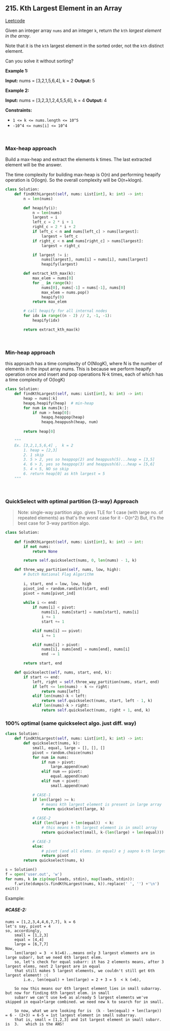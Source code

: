 ## 215. Kth Largest Element in an Array
[Leetcode](https://leetcode.com/problems/kth-largest-element-in-an-array/description/)

Given an integer array  `nums`  and an integer  `k`, return  _the_  `kth`  _largest element in the array_.

Note that it is the  `kth`  largest element in the sorted order, not the  `kth`  distinct element.

Can you solve it without sorting?

**Example 1:**

**Input:** nums = [3,2,1,5,6,4], k = 2
**Output:** 5

**Example 2:**

**Input:** nums = [3,2,3,1,2,4,5,5,6], k = 4
**Output:** 4

**Constraints:**

-   `1 <= k <= nums.length <= 10^5`
-   `-10^4 <= nums[i] <= 10^4`

<br/>

### Max-heap approach
Build a max-heap and extract the elements k times. The last extracted element will be the answer.

The time complexity for building max-heap is O(n) and performing heapify operation is O(logn). So the overall complexity will be O(n+klogn).
```python
class Solution:
    def findKthLargest(self, nums: List[int], k: int) -> int:
        n = len(nums)

        def heapify(i):
            n = len(nums)
            largest = i
            left_c = 2 * i + 1
            right_c = 2 * i + 2
            if left_c < n and nums[left_c] > nums[largest]:
                largest = left_c
            if right_c < n and nums[right_c] > nums[largest]:
                largest = right_c

            if largest != i:
                nums[largest], nums[i] = nums[i], nums[largest]
                heapify(largest)

        def extract_kth_max(k):
            max_elem = nums[0]
            for _ in range(k):
                nums[0], nums[-1] = nums[-1], nums[0]
                max_elem = nums.pop()
                heapify(0)
            return max_elem

        # call heapify for all internal nodes
        for idx in range((n - 2) // 2, -1, -1):
            heapify(idx)

        return extract_kth_max(k)
```
<br/>

### Min-heap approach
this approach has a time complexity of O(NlogK), where N is the number of elements in the input array nums. This is because we perform heapify operation once and insert and pop operations N-k times, each of which has a time complexity of O(logK)

```python
class Solution:
    def findKthLargest(self, nums: List[int], k: int) -> int:
        heap = nums[:k]
        heapq.heapify(heap)  # min-heap
        for num in nums[k:]:
            if num > heap[0]:
                heapq.heappop(heap)
                heapq.heappush(heap, num)
        
        return heap[0]

    """
    Ex. [3,2,1,5,6,4] ,  k = 2
        1. heap = [2,3]
        2. 1 skip
        3. 5 > 2, yes so heappop(2) and heappush(5)...heap = [3,5]
        4. 6 > 3, yes so heappop(3) and heappush(6)...heap = [5,6]
        5. 4 < 5, NO so skip
        6. return heap[0] as kth largest = 5
    """
```

<br/>

### QuickSelect with optimal partition (3-way) Approach
> Note: single-way partition algo. gives TLE for 1 case (with large no. of repeated elements) as that's the worst case for it - O(n^2)
> But, it's the best case for 3-way partition algo. 
```py
class Solution:
    
    def findKthLargest(self, nums: List[int], k: int) -> int:
        if not nums:
            return None

        return self.quickselect(nums, 0, len(nums) - 1, k)

    def three_way_partition(self, nums, low, high):
        # Dutch National Flag Algorithm
        
        i, start, end = low, low, high
        pivot_ind = random.randint(start, end)
        pivot = nums[pivot_ind]
        
        while i <= end:
            if nums[i] < pivot:
                nums[i], nums[start] = nums[start], nums[i]
                i += 1
                start += 1

            elif nums[i] == pivot:
                i += 1

            elif nums[i] > pivot:
                nums[i], nums[end] = nums[end], nums[i]
                end -= 1

        return start, end

    def quickselect(self, nums, start, end, k):
        if start <= end:
            left, right = self.three_way_partition(nums, start, end)
            if left <= len(nums) - k <= right:
                return nums[left]
            elif len(nums)-k < left:
                return self.quickselect(nums, start, left - 1, k)
            elif len(nums)-k > right:
                return self.quickselect(nums, right + 1, end, k)
```

### 100% optimal (same quickselect algo. just diff. way)
```py
class Solution:
    def findKthLargest(self, nums: List[int], k: int) -> int:
        def quickselect(nums, k):
            small, equal, large = [], [], []
            pivot = random.choice(nums)
            for num in nums:
                if num > pivot:
                    large.append(num)
                elif num == pivot:
                    equal.append(num)
                elif num < pivot:
                    small.append(num)

            # CASE-1
            if len(large) >= k:
                # means kth largest element is present in large array
                return quickselect(large, k)

            # CASE-2
            elif (len(large) + len(equal))  < k:
                # this means k-th largest element is in small array
                return quickselect(small, k-(len(large) + len(equal)))

            # CASE-3
            else:
                # pivot (and all elems. in equal) e j aapno k-th largest number chhe.
                return pivot
        return quickselect(nums, k)

s = Solution()
f = open('user.out', 'w')
for nums, k in zip(map(loads, stdin), map(loads, stdin)):
    f.write(dumps(s.findKthLargest(nums, k)).replace(' ', '') +'\n')
exit()
```
Example:
##### #CASE-2:
    nums = [1,2,3,4,4,6,7,7], k = 6
    let's say, pivot = 4
    so, accordingly,
        small = [1,2,3]
        equal = [4,4]
        large = [6,7,7]
    Now, 
        len(large) = 3  < k(=6)...means only 3 largest elements are in large subarr, but we need 6th largest elem.
        so, let's check for equal subarr: it has 2 elements means, after 3 largest elems, next 2 largest are in equal
        that still makes 5 largest elements, we couldn't still get 6th largest element! :(
            i.e., len(equal) + len(large) = 2 + 3 = 5  < k (=6),
        
        So now this means our 6th largest element lies in small subarray. but now for finding 6th largest elem. in small
        subarr we can't use k=6 as already 5 largest elements we've skipped in equal+large combined. we need new k to search for in small.
        
        So now, what we are looking for is  (k - len(equal) + len(large)) = 6 - (2+3) = 6-5 = 1st largest element in small subarray.
        that is, small = [1,2,3] and 1st largest element in small subarr. is  3.   which is the ANS!        
